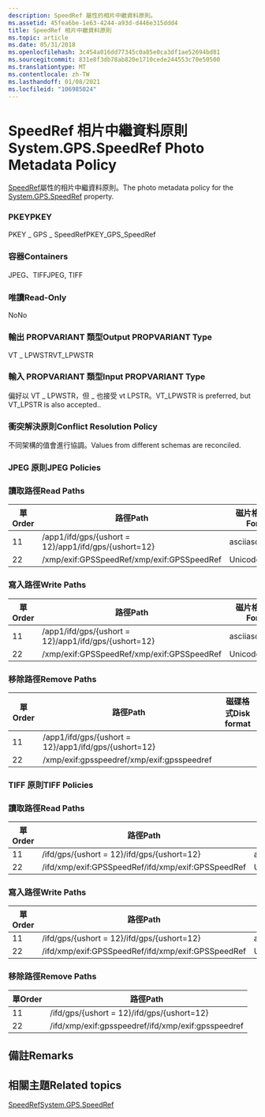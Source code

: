 ```yaml
---
description: SpeedRef 屬性的相片中繼資料原則。
ms.assetid: 45fea6be-1e63-4244-a93d-d446e315ddd4
title: SpeedRef 相片中繼資料原則
ms.topic: article
ms.date: 05/31/2018
ms.openlocfilehash: 3c454a016dd77345c0a85e0ca3df1ae52694bd81
ms.sourcegitcommit: 831e8f3db78ab820e1710cede244553c70e50500
ms.translationtype: MT
ms.contentlocale: zh-TW
ms.lasthandoff: 01/08/2021
ms.locfileid: "106985024"
---
```

# <a name="systemgpsspeedref-photo-metadata-policy"></a><span data-ttu-id="18954-103">SpeedRef 相片中繼資料原則</span><span class="sxs-lookup"><span data-stu-id="18954-103">System.GPS.SpeedRef Photo Metadata Policy</span></span>

<span data-ttu-id="18954-104">[SpeedRef](../properties/props-system-gps-speedref.md)屬性的相片中繼資料原則。</span><span class="sxs-lookup"><span data-stu-id="18954-104">The photo metadata policy for the [System.GPS.SpeedRef](../properties/props-system-gps-speedref.md) property.</span></span>

### <a name="pkey"></a><span data-ttu-id="18954-105">PKEY</span><span class="sxs-lookup"><span data-stu-id="18954-105">PKEY</span></span>

<span data-ttu-id="18954-106">PKEY \_ GPS \_ SpeedRef</span><span class="sxs-lookup"><span data-stu-id="18954-106">PKEY\_GPS\_SpeedRef</span></span>

### <a name="containers"></a><span data-ttu-id="18954-107">容器</span><span class="sxs-lookup"><span data-stu-id="18954-107">Containers</span></span>

<span data-ttu-id="18954-108">JPEG、TIFF</span><span class="sxs-lookup"><span data-stu-id="18954-108">JPEG, TIFF</span></span>

### <a name="read-only"></a><span data-ttu-id="18954-109">唯讀</span><span class="sxs-lookup"><span data-stu-id="18954-109">Read-Only</span></span>

<span data-ttu-id="18954-110">No</span><span class="sxs-lookup"><span data-stu-id="18954-110">No</span></span>

### <a name="output-propvariant-type"></a><span data-ttu-id="18954-111">輸出 PROPVARIANT 類型</span><span class="sxs-lookup"><span data-stu-id="18954-111">Output PROPVARIANT Type</span></span>

<span data-ttu-id="18954-112">VT \_ LPWSTR</span><span class="sxs-lookup"><span data-stu-id="18954-112">VT\_LPWSTR</span></span>

### <a name="input-propvariant-type"></a><span data-ttu-id="18954-113">輸入 PROPVARIANT 類型</span><span class="sxs-lookup"><span data-stu-id="18954-113">Input PROPVARIANT Type</span></span>

<span data-ttu-id="18954-114">偏好以 VT \_ LPWSTR，但 \_ 也接受 vt LPSTR。</span><span class="sxs-lookup"><span data-stu-id="18954-114">VT\_LPWSTR is preferred, but VT\_LPSTR is also accepted..</span></span>

### <a name="conflict-resolution-policy"></a><span data-ttu-id="18954-115">衝突解決原則</span><span class="sxs-lookup"><span data-stu-id="18954-115">Conflict Resolution Policy</span></span>

<span data-ttu-id="18954-116">不同架構的值會進行協調。</span><span class="sxs-lookup"><span data-stu-id="18954-116">Values from different schemas are reconciled.</span></span>

### <a name="jpeg-policies"></a><span data-ttu-id="18954-117">JPEG 原則</span><span class="sxs-lookup"><span data-stu-id="18954-117">JPEG Policies</span></span>

### <a name="read-paths"></a><span data-ttu-id="18954-118">讀取路徑</span><span class="sxs-lookup"><span data-stu-id="18954-118">Read Paths</span></span>



| <span data-ttu-id="18954-119">單</span><span class="sxs-lookup"><span data-stu-id="18954-119">Order</span></span> | <span data-ttu-id="18954-120">路徑</span><span class="sxs-lookup"><span data-stu-id="18954-120">Path</span></span>                      | <span data-ttu-id="18954-121">磁片格式</span><span class="sxs-lookup"><span data-stu-id="18954-121">Disk Format</span></span> |
|-------|---------------------------|-------------|
| <span data-ttu-id="18954-122">1</span><span class="sxs-lookup"><span data-stu-id="18954-122">1</span></span>     | <span data-ttu-id="18954-123">/app1/ifd/gps/{ushort = 12}</span><span class="sxs-lookup"><span data-stu-id="18954-123">/app1/ifd/gps/{ushort=12}</span></span> | <span data-ttu-id="18954-124">ascii</span><span class="sxs-lookup"><span data-stu-id="18954-124">ascii</span></span>       |
| <span data-ttu-id="18954-125">2</span><span class="sxs-lookup"><span data-stu-id="18954-125">2</span></span>     | <span data-ttu-id="18954-126">/xmp/exif:GPSSpeedRef</span><span class="sxs-lookup"><span data-stu-id="18954-126">/xmp/exif:GPSSpeedRef</span></span>     | <span data-ttu-id="18954-127">Unicode</span><span class="sxs-lookup"><span data-stu-id="18954-127">unicode</span></span>     |



 

### <a name="write-paths"></a><span data-ttu-id="18954-128">寫入路徑</span><span class="sxs-lookup"><span data-stu-id="18954-128">Write Paths</span></span>



| <span data-ttu-id="18954-129">單</span><span class="sxs-lookup"><span data-stu-id="18954-129">Order</span></span> | <span data-ttu-id="18954-130">路徑</span><span class="sxs-lookup"><span data-stu-id="18954-130">Path</span></span>                      | <span data-ttu-id="18954-131">磁片格式</span><span class="sxs-lookup"><span data-stu-id="18954-131">Disk Format</span></span> |
|-------|---------------------------|-------------|
| <span data-ttu-id="18954-132">1</span><span class="sxs-lookup"><span data-stu-id="18954-132">1</span></span>     | <span data-ttu-id="18954-133">/app1/ifd/gps/{ushort = 12}</span><span class="sxs-lookup"><span data-stu-id="18954-133">/app1/ifd/gps/{ushort=12}</span></span> | <span data-ttu-id="18954-134">ascii</span><span class="sxs-lookup"><span data-stu-id="18954-134">ascii</span></span>       |
| <span data-ttu-id="18954-135">2</span><span class="sxs-lookup"><span data-stu-id="18954-135">2</span></span>     | <span data-ttu-id="18954-136">/xmp/exif:GPSSpeedRef</span><span class="sxs-lookup"><span data-stu-id="18954-136">/xmp/exif:GPSSpeedRef</span></span>     | <span data-ttu-id="18954-137">Unicode</span><span class="sxs-lookup"><span data-stu-id="18954-137">unicode</span></span>     |



 

### <a name="remove-paths"></a><span data-ttu-id="18954-138">移除路徑</span><span class="sxs-lookup"><span data-stu-id="18954-138">Remove Paths</span></span>



| <span data-ttu-id="18954-139">單</span><span class="sxs-lookup"><span data-stu-id="18954-139">Order</span></span> | <span data-ttu-id="18954-140">路徑</span><span class="sxs-lookup"><span data-stu-id="18954-140">Path</span></span>                      | <span data-ttu-id="18954-141">磁碟格式</span><span class="sxs-lookup"><span data-stu-id="18954-141">Disk format</span></span> |
|-------|---------------------------|-------------|
| <span data-ttu-id="18954-142">1</span><span class="sxs-lookup"><span data-stu-id="18954-142">1</span></span>     | <span data-ttu-id="18954-143">/app1/ifd/gps/{ushort = 12}</span><span class="sxs-lookup"><span data-stu-id="18954-143">/app1/ifd/gps/{ushort=12}</span></span> |             |
| <span data-ttu-id="18954-144">2</span><span class="sxs-lookup"><span data-stu-id="18954-144">2</span></span>     | <span data-ttu-id="18954-145">/xmp/exif:gpsspeedref</span><span class="sxs-lookup"><span data-stu-id="18954-145">/xmp/exif:gpsspeedref</span></span>     |             |



 

### <a name="tiff-policies"></a><span data-ttu-id="18954-146">TIFF 原則</span><span class="sxs-lookup"><span data-stu-id="18954-146">TIFF Policies</span></span>

### <a name="read-paths"></a><span data-ttu-id="18954-147">讀取路徑</span><span class="sxs-lookup"><span data-stu-id="18954-147">Read Paths</span></span>



| <span data-ttu-id="18954-148">單</span><span class="sxs-lookup"><span data-stu-id="18954-148">Order</span></span> | <span data-ttu-id="18954-149">路徑</span><span class="sxs-lookup"><span data-stu-id="18954-149">Path</span></span>                      |         |
|-------|---------------------------|---------|
| <span data-ttu-id="18954-150">1</span><span class="sxs-lookup"><span data-stu-id="18954-150">1</span></span>     | <span data-ttu-id="18954-151">/ifd/gps/{ushort = 12}</span><span class="sxs-lookup"><span data-stu-id="18954-151">/ifd/gps/{ushort=12}</span></span>      | <span data-ttu-id="18954-152">ascii</span><span class="sxs-lookup"><span data-stu-id="18954-152">ascii</span></span>   |
| <span data-ttu-id="18954-153">2</span><span class="sxs-lookup"><span data-stu-id="18954-153">2</span></span>     | <span data-ttu-id="18954-154">/ifd/xmp/exif:GPSSpeedRef</span><span class="sxs-lookup"><span data-stu-id="18954-154">/ifd/xmp/exif:GPSSpeedRef</span></span> | <span data-ttu-id="18954-155">Unicode</span><span class="sxs-lookup"><span data-stu-id="18954-155">unicode</span></span> |



 

### <a name="write-paths"></a><span data-ttu-id="18954-156">寫入路徑</span><span class="sxs-lookup"><span data-stu-id="18954-156">Write Paths</span></span>



| <span data-ttu-id="18954-157">單</span><span class="sxs-lookup"><span data-stu-id="18954-157">Order</span></span> | <span data-ttu-id="18954-158">路徑</span><span class="sxs-lookup"><span data-stu-id="18954-158">Path</span></span>                      | <span data-ttu-id="18954-159">磁片格式</span><span class="sxs-lookup"><span data-stu-id="18954-159">Disk Format</span></span> |
|-------|---------------------------|-------------|
| <span data-ttu-id="18954-160">1</span><span class="sxs-lookup"><span data-stu-id="18954-160">1</span></span>     | <span data-ttu-id="18954-161">/ifd/gps/{ushort = 12}</span><span class="sxs-lookup"><span data-stu-id="18954-161">/ifd/gps/{ushort=12}</span></span>      | <span data-ttu-id="18954-162">ascii</span><span class="sxs-lookup"><span data-stu-id="18954-162">ascii</span></span>       |
| <span data-ttu-id="18954-163">2</span><span class="sxs-lookup"><span data-stu-id="18954-163">2</span></span>     | <span data-ttu-id="18954-164">/ifd/xmp/exif:GPSSpeedRef</span><span class="sxs-lookup"><span data-stu-id="18954-164">/ifd/xmp/exif:GPSSpeedRef</span></span> | <span data-ttu-id="18954-165">Unicode</span><span class="sxs-lookup"><span data-stu-id="18954-165">unicode</span></span>     |



 

### <a name="remove-paths"></a><span data-ttu-id="18954-166">移除路徑</span><span class="sxs-lookup"><span data-stu-id="18954-166">Remove Paths</span></span>



| <span data-ttu-id="18954-167">單</span><span class="sxs-lookup"><span data-stu-id="18954-167">Order</span></span> | <span data-ttu-id="18954-168">路徑</span><span class="sxs-lookup"><span data-stu-id="18954-168">Path</span></span>                      |
|-------|---------------------------|
| <span data-ttu-id="18954-169">1</span><span class="sxs-lookup"><span data-stu-id="18954-169">1</span></span>     | <span data-ttu-id="18954-170">/ifd/gps/{ushort = 12}</span><span class="sxs-lookup"><span data-stu-id="18954-170">/ifd/gps/{ushort=12}</span></span>      |
| <span data-ttu-id="18954-171">2</span><span class="sxs-lookup"><span data-stu-id="18954-171">2</span></span>     | <span data-ttu-id="18954-172">/ifd/xmp/exif:gpsspeedref</span><span class="sxs-lookup"><span data-stu-id="18954-172">/ifd/xmp/exif:gpsspeedref</span></span> |



 

## <a name="remarks"></a><span data-ttu-id="18954-173">備註</span><span class="sxs-lookup"><span data-stu-id="18954-173">Remarks</span></span>

## <a name="related-topics"></a><span data-ttu-id="18954-174">相關主題</span><span class="sxs-lookup"><span data-stu-id="18954-174">Related topics</span></span>

<dl> <dt>

[<span data-ttu-id="18954-175">SpeedRef</span><span class="sxs-lookup"><span data-stu-id="18954-175">System.GPS.SpeedRef</span></span>](../properties/props-system-gps-speedref.md)
</dt> </dl>

 

 
